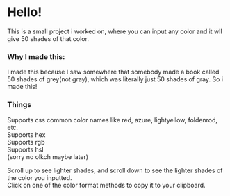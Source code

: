 # Hello!

This is a small project i worked on, where you can input any color and it wll give 50 shades of that color.

### Why I made this:

I made this because I saw somewhere that somebody made a book called 50 shades of grey(not gray), which was literally just 50
shades of gray. So i made this!

### Things

Supports css common color names like red, azure, lightyellow, foldenrod, etc.<br />
Supports hex<br />
Supports rgb<br />
Supports hsl<br />
(sorry no olkch maybe later)<br />

Scroll up to see lighter shades, and scroll down to see the lighter shades of the color you inputted.<br />
Click on one of the color format methods to copy it to your clipboard.
